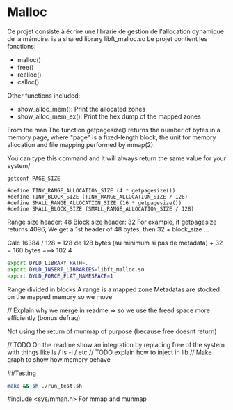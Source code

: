 # Malloc
Ce projet consiste à écrire une librarie de gestion de l'allocation dynamique de la mémoire.
 is a shared library libft_malloc.so
Le projet contient les fonctions:
- malloc()
- free()
- realloc()
- calloc()

Other functions included:
- show_alloc_mem(): Print the allocated zones
- show_alloc_mem_ex(): Print the hex dump of the mapped zones

From the man
The function getpagesize() returns the number of bytes in a memory
       page, where "page" is a fixed-length block, the unit for memory
       allocation and file mapping performed by mmap(2).

You can type this command and it will always return the same value for your system/
```
getconf PAGE_SIZE
```
```
#define TINY_RANGE_ALLOCATION_SIZE (4 * getpagesize())
#define TINY_BLOCK_SIZE (TINY_RANGE_ALLOCATION_SIZE / 128)
#define SMALL_RANGE_ALLOCATION_SIZE (16 * getpagesize())
#define SMALL_BLOCK_SIZE (SMALL_RANGE_ALLOCATION_SIZE / 128)
```

Range size header: 48
Block size header: 32
For example, if getpagesize returns 4096,
We get a 1st header of 48 bytes, then 32 + block_size ...

Calc
16384 / 128 = 128 de 128 bytes (au minimum si pas de metadata) + 32 = 160 bytes ===> 102.4



``` bash
export DYLD_LIBRARY_PATH=.
export DYLD_INSERT_LIBRARIES=libft_malloc.so
export DYLD_FORCE_FLAT_NAMESPACE=1
```

Range divided in blocks
A range is a mapped zone
Metadatas are stocked on the mapped memory so we move



// Explain why we merge in readme => so we use the freed space more efficiently (bonus defrag)

Not using the return of munmap of purpose (because free doesnt return)

// TODO On the readme show an integration by replacing free of the system with things like ls / ls -l / etc
// TODO explain how to inject in lib
// Make graph to show how memory behave

##Testing
``` bash
make && sh ./run_test.sh
```

#include <sys/mman.h>
For mmap and munmap
